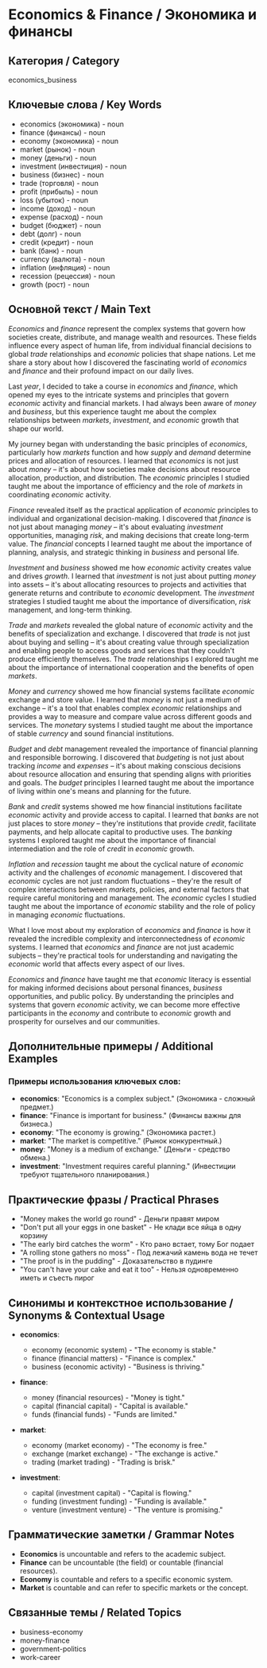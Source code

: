 # Economics & Finance / Экономика и финансы

## Категория / Category
economics_business

## Ключевые слова / Key Words
- economics (экономика) - noun
- finance (финансы) - noun
- economy (экономика) - noun
- market (рынок) - noun
- money (деньги) - noun
- investment (инвестиция) - noun
- business (бизнес) - noun
- trade (торговля) - noun
- profit (прибыль) - noun
- loss (убыток) - noun
- income (доход) - noun
- expense (расход) - noun
- budget (бюджет) - noun
- debt (долг) - noun
- credit (кредит) - noun
- bank (банк) - noun
- currency (валюта) - noun
- inflation (инфляция) - noun
- recession (рецессия) - noun
- growth (рост) - noun

## Основной текст / Main Text

*Economics* and *finance* represent the complex systems that govern how societies create, distribute, and manage wealth and resources. These fields influence every aspect of human life, from individual financial decisions to global *trade* relationships and *economic* policies that shape nations. Let me share a story about how I discovered the fascinating world of *economics* and *finance* and their profound impact on our daily lives.

Last *year*, I decided to take a course in *economics* and *finance*, which opened my eyes to the intricate systems and principles that govern *economic* activity and financial markets. I had always been aware of *money* and *business*, but this experience taught me about the complex relationships between *markets*, *investment*, and *economic* growth that shape our world.

My journey began with understanding the basic principles of *economics*, particularly how *markets* function and how *supply* and *demand* determine prices and allocation of resources. I learned that *economics* is not just about *money* – it's about how societies make decisions about resource allocation, production, and distribution. The *economic* principles I studied taught me about the importance of efficiency and the role of *markets* in coordinating *economic* activity.

*Finance* revealed itself as the practical application of *economic* principles to individual and organizational decision-making. I discovered that *finance* is not just about managing *money* – it's about evaluating *investment* opportunities, managing *risk*, and making decisions that create long-term value. The *financial* concepts I learned taught me about the importance of planning, analysis, and strategic thinking in *business* and personal life.

*Investment* and *business* showed me how *economic* activity creates value and drives *growth*. I learned that *investment* is not just about putting *money* into assets – it's about allocating resources to projects and activities that generate returns and contribute to *economic* development. The *investment* strategies I studied taught me about the importance of diversification, *risk* management, and long-term thinking.

*Trade* and *markets* revealed the global nature of *economic* activity and the benefits of specialization and exchange. I discovered that *trade* is not just about buying and selling – it's about creating value through specialization and enabling people to access goods and services that they couldn't produce efficiently themselves. The *trade* relationships I explored taught me about the importance of international cooperation and the benefits of open *markets*.

*Money* and *currency* showed me how financial systems facilitate *economic* exchange and store value. I learned that *money* is not just a medium of exchange – it's a tool that enables complex *economic* relationships and provides a way to measure and compare value across different goods and services. The *monetary* systems I studied taught me about the importance of stable *currency* and sound financial institutions.

*Budget* and *debt* management revealed the importance of financial planning and responsible borrowing. I discovered that *budgeting* is not just about tracking *income* and *expenses* – it's about making conscious decisions about resource allocation and ensuring that spending aligns with priorities and goals. The *budget* principles I learned taught me about the importance of living within one's means and planning for the future.

*Bank* and *credit* systems showed me how financial institutions facilitate *economic* activity and provide access to capital. I learned that *banks* are not just places to store *money* – they're institutions that provide *credit*, facilitate payments, and help allocate capital to productive uses. The *banking* systems I explored taught me about the importance of financial intermediation and the role of *credit* in *economic* growth.

*Inflation* and *recession* taught me about the cyclical nature of *economic* activity and the challenges of *economic* management. I discovered that *economic* cycles are not just random fluctuations – they're the result of complex interactions between *markets*, policies, and external factors that require careful monitoring and management. The *economic* cycles I studied taught me about the importance of *economic* stability and the role of policy in managing *economic* fluctuations.

What I love most about my exploration of *economics* and *finance* is how it revealed the incredible complexity and interconnectedness of *economic* systems. I learned that *economics* and *finance* are not just academic subjects – they're practical tools for understanding and navigating the *economic* world that affects every aspect of our lives.

*Economics* and *finance* have taught me that *economic* literacy is essential for making informed decisions about personal finances, *business* opportunities, and public policy. By understanding the principles and systems that govern *economic* activity, we can become more effective participants in the *economy* and contribute to *economic* growth and prosperity for ourselves and our communities.

## Дополнительные примеры / Additional Examples

### Примеры использования ключевых слов:
- **economics**: "Economics is a complex subject." (Экономика - сложный предмет.)
- **finance**: "Finance is important for business." (Финансы важны для бизнеса.)
- **economy**: "The economy is growing." (Экономика растет.)
- **market**: "The market is competitive." (Рынок конкурентный.)
- **money**: "Money is a medium of exchange." (Деньги - средство обмена.)
- **investment**: "Investment requires careful planning." (Инвестиции требуют тщательного планирования.)

## Практические фразы / Practical Phrases

- "Money makes the world go round" - Деньги правят миром
- "Don't put all your eggs in one basket" - Не клади все яйца в одну корзину
- "The early bird catches the worm" - Кто рано встает, тому Бог подает
- "A rolling stone gathers no moss" - Под лежачий камень вода не течет
- "The proof is in the pudding" - Доказательство в пудинге
- "You can't have your cake and eat it too" - Нельзя одновременно иметь и съесть пирог

## Синонимы и контекстное использование / Synonyms & Contextual Usage

- **economics**: 
  - economy (economic system) - "The economy is stable."
  - finance (financial matters) - "Finance is complex."
  - business (economic activity) - "Business is thriving."

- **finance**: 
  - money (financial resources) - "Money is tight."
  - capital (financial capital) - "Capital is available."
  - funds (financial funds) - "Funds are limited."

- **market**: 
  - economy (market economy) - "The economy is free."
  - exchange (market exchange) - "The exchange is active."
  - trading (market trading) - "Trading is brisk."

- **investment**: 
  - capital (investment capital) - "Capital is flowing."
  - funding (investment funding) - "Funding is available."
  - venture (investment venture) - "The venture is promising."

## Грамматические заметки / Grammar Notes

- **Economics** is uncountable and refers to the academic subject.
- **Finance** can be uncountable (the field) or countable (financial resources).
- **Economy** is countable and refers to a specific economic system.
- **Market** is countable and can refer to specific markets or the concept.

## Связанные темы / Related Topics

- business-economy
- money-finance
- government-politics
- work-career

